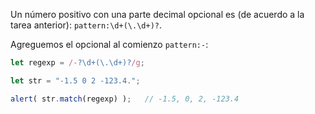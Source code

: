 Un número positivo con una parte decimal opcional es (de acuerdo a la tarea anterior): `pattern:\d+(\.\d+)?`.

Agreguemos el opcional al comienzo `pattern:-`:

```js run
let regexp = /-?\d+(\.\d+)?/g;

let str = "-1.5 0 2 -123.4.";

alert( str.match(regexp) );   // -1.5, 0, 2, -123.4
```
